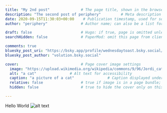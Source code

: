 ```yaml
---
title: "My 2nd post"              # The page title, shown in the browser and in listings
description: "The second post of periphery"         # Meta description for SEO and social sharing
date: 2020-09-15T11:30:03+00:00    # Publication timestamp, used for sorting and display
author: "periphery"               # Author name; can also be a list for multiple authors

draft: false                      # Hugo: if true, page is omitted unless built with --buildDrafts
searchHidden: false               # PaperMod: omit this page from client-side search

comments: true
bluesky_post_uri: "https://bsky.app/profile/wednesdaytoast.bsky.social/post/3ls77ccqxz22a"
bluesky_post_author: "volution.bsky.social"

cover:                            # Page cover image settings
  image: "https://upload.wikimedia.org/wikipedia/commons/9/96/Jordi_cat_portrait.jpg"       # Path or URL to the cover image
  alt: "a cat"               # Alt text for accessibility
  caption: "a picture of a cat"               # Caption displayed under the cover
  relative: false                 # true if image is in a page bundle; false for static files
  hidden: false                   # true to hide the cover only on this page

---
```


Hello World
![alt text](images/image2.jpg "Title")
